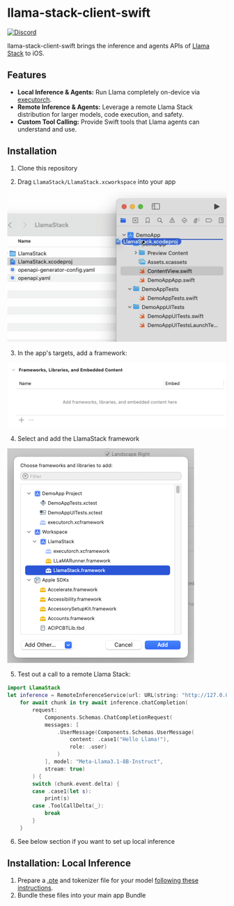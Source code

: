 # llama-stack-client-swift

[![Discord](https://img.shields.io/discord/1257833999603335178)](https://discord.gg/TZAAYNVtrU)

llama-stack-client-swift brings the inference and agents APIs of [Llama Stack](https://github.com/meta-llama/llama-stack) to iOS.

## Features

- **Local Inference & Agents:** Run Llama completely on-device via [executorch](https://github.com/pytorch/executorch).
- **Remote Inference & Agents:** Leverage a remote Llama Stack distribution for larger models, code execution, and safety.
- **Custom Tool Calling:**  Provide Swift tools that Llama agents can understand and use.

## Installation

1. Clone this repository

2. Drag `LlamaStack/LlamaStack.xcworkspace` into your app

![Drag the xcodeproj to the Project navigator](docs/drag_xcodeproj.png)

3. In the app's targets, add a framework:

![Frameworks in the App Target](docs/app_frameworks.png)

4. Select and add the LlamaStack framework

![Adding LlamaStack framework to the app target](docs/add_llamastack.png)

5. Test out a call to a remote Llama Stack:

```swift
import LlamaStack
let inference = RemoteInferenceService(url: URL(string: "http://127.0.0.1:5000")!)
    for await chunk in try await inference.chatCompletion(
        request:
            Components.Schemas.ChatCompletionRequest(
            messages: [
                .UserMessage(Components.Schemas.UserMessage(
                    content: .case1("Hello Llama!"),
                    role: .user)
                )
            ], model: "Meta-Llama3.1-8B-Instruct",
            stream: true)
        ) {
        switch (chunk.event.delta) {
        case .case1(let s):
            print(s)
        case .ToolCallDelta(_):
            break
        }
    }
```

6. See below section if you want to set up local inference

## Installation: Local Inference

1. Prepare a [.pte](https://pytorch.org/executorch/stable/pte-file-format.html) and tokenizer file for your model [following these instructions](https://github.com/pytorch/executorch/blob/main/examples/models/llama2/README.md#step-2-prepare-model).
2. Bundle these files into your main app Bundle
